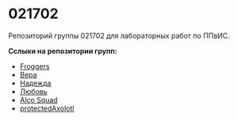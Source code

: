 # 021702

Репозиторий группы 021702 для лабораторных работ по ППвИС.

**Сслыки на репозитории групп:**
- [Froggers](https://github.com/Hopelite/Froggers)
- [Вера]()
- [Надежда]()
- [Любовь](https://github.com/kalenav/Lyubov-)
- [Alco Squad]()
- [protectedAxolotl]()
